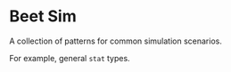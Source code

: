 # Beet Sim

A collection of patterns for common simulation scenarios.

For example, general `stat` types.